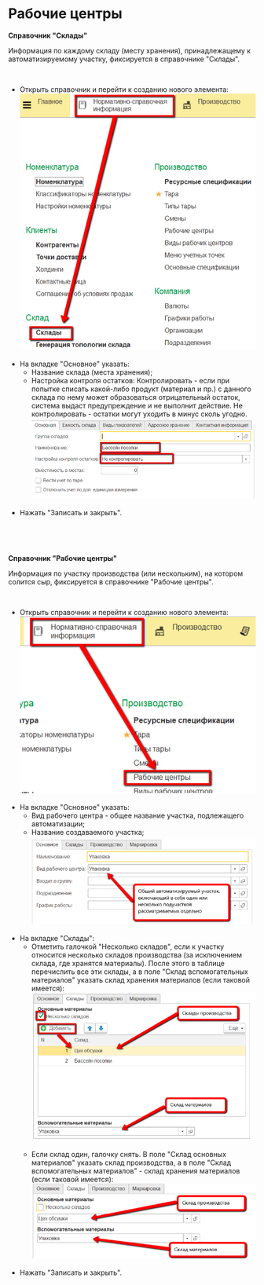 **Рабочие центры**
==================

**Справочник "Склады"**

Информация по каждому складу (месту хранения), принадлежащему к
автоматизируемому участку, фиксируется в справочнике "Склады".

 

-   Открыть справочник и перейти к созданию нового элемента:
    ![](WorkCenter.assets/drex_rabochie_tsentry_4_custom.png)
     
-   На вкладке "Основное" указать:
    -   Название склада (места хранения);
    -   Настройка контроля остатков: Контролировать - если при попытке
    списать какой-либо продукт (материал и пр.) с данного склада по нему
    может образоваться отрицательный остаток, система выдаст
    предупреждение и не выполнит действие. Не контролировать - остатки
    могут уходить в минус сколь угодно.
    ![](WorkCenter.assets/drex_rabochie_tsentry_4_custom_2.png)
     
-   Нажать "Записать и закрыть".

 

 

**Справочник "Рабочие центры"**

Информация по участку производства (или нескольким), на котором солится
сыр, фиксируется в справочнике "Рабочие центры".

 

-   Открыть справочник и перейти к созданию нового элемента:
    ![](WorkCenter.assets/drex_rabochie_tsentry_4_custom_3.png)
     
-   На вкладке "Основное" указать:
    -   Вид рабочего центра - общее название участка, подлежащего
    автоматизации;
    -   Название создаваемого участка;
    ![](WorkCenter.assets/drex_rabochie_tsentry_4_custom_4.png)
     
-   На вкладке "Склады":
    -   Отметить галочкой "Несколько складов", если к участку относится
    несколько складов производства (за исключением склада, где хранятся
    материалы). После этого в таблице перечислить все эти склады, а в
    поле "Склад вспомогательных материалов" указать склад хранения
    материалов (если таковой имеется):
    ![](WorkCenter.assets/drex_rabochie_tsentry_4_custom_5.png)
     
    -   Если склад один, галочку снять. В поле "Склад основных материалов"
    указать склад производства, а в поле "Склад вспомогательных
    материалов" - склад хранения материалов (если таковой имеется):
    ![](WorkCenter.assets/drex_rabochie_tsentry_4_custom_6.png)
     
-   Нажать "Записать и закрыть".

